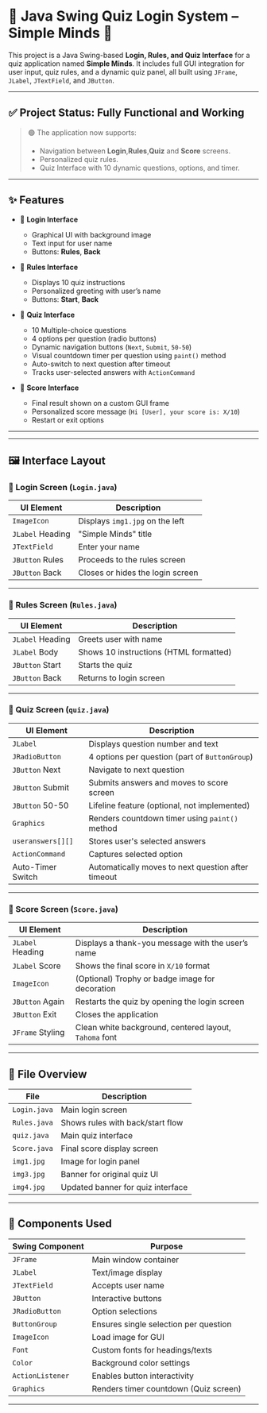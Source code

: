 # 🧾 Java Swing Quiz Login System – Simple Minds 🧠

This project is a Java Swing-based **Login, Rules, and Quiz Interface** for a quiz application named **Simple Minds**. It includes full GUI integration for user input, quiz rules, and a dynamic quiz panel, all built using `JFrame`, `JLabel`, `JTextField`, and `JButton`.

---

## ✅ Project Status: Fully Functional and Working

> 🟢 The application now supports:
> - Navigation between **Login**,**Rules**,**Quiz** and **Score** screens.
> - Personalized quiz rules.
> - Quiz Interface with 10 dynamic questions, options, and timer.

---

## ✨ Features

- 🔐 **Login Interface**
  - Graphical UI with background image
  - Text input for user name
  - Buttons: **Rules**, **Back**

- 📜 **Rules Interface**
  - Displays 10 quiz instructions
  - Personalized greeting with user’s name
  - Buttons: **Start**, **Back**

- 🧠 **Quiz Interface**
  - 10 Multiple-choice questions
  - 4 options per question (radio buttons)
  - Dynamic navigation buttons (`Next`, `Submit`, `50-50`)
  - Visual countdown timer per question using `paint()` method
  - Auto-switch to next question after timeout
  - Tracks user-selected answers with `ActionCommand`

- 🏁 **Score Interface**
  - Final result shown on a custom GUI frame
  - Personalized score message (`Hi [User], your score is: X/10`)
  - Restart or exit options

---

---

## 🖼️ Interface Layout

### 🔐 Login Screen (`Login.java`)
| UI Element         | Description                               |
|--------------------|-------------------------------------------|
| `ImageIcon`        | Displays `img1.jpg` on the left           |
| `JLabel` Heading   | "Simple Minds" title                      |
| `JTextField`       | Enter your name                           |
| `JButton` Rules    | Proceeds to the rules screen              |
| `JButton` Back     | Closes or hides the login screen          |

---

### 📘 Rules Screen (`Rules.java`)
| UI Element         | Description                               |
|--------------------|-------------------------------------------|
| `JLabel` Heading   | Greets user with name                     |
| `JLabel` Body      | Shows 10 instructions (HTML formatted)    |
| `JButton` Start    | Starts the quiz                           |
| `JButton` Back     | Returns to login screen                   |

---

### 🧠 Quiz Screen (`quiz.java`)
| UI Element           | Description                                                |
|----------------------|------------------------------------------------------------|
| `JLabel`             | Displays question number and text                          |
| `JRadioButton`       | 4 options per question (part of `ButtonGroup`)             |
| `JButton` Next       | Navigate to next question                                  |
| `JButton` Submit     | Submits answers and moves to score screen                  |
| `JButton` 50-50      | Lifeline feature (optional, not implemented)               |
| `Graphics`           | Renders countdown timer using `paint()` method             |
| `useranswers[][]`    | Stores user's selected answers                             |
| `ActionCommand`      | Captures selected option                                   |
| Auto-Timer Switch    | Automatically moves to next question after timeout         |

---

### 🏁 Score Screen (`Score.java`)
| UI Element         | Description                                                  |
|--------------------|--------------------------------------------------------------|
| `JLabel` Heading   | Displays a thank-you message with the user’s name           |
| `JLabel` Score     | Shows the final score in `X/10` format                      |
| `ImageIcon`        | (Optional) Trophy or badge image for decoration             |
| `JButton` Again    | Restarts the quiz by opening the login screen               |
| `JButton` Exit     | Closes the application                                       |
| `JFrame` Styling   | Clean white background, centered layout, `Tahoma` font      |

---


## 📂 File Overview

| File         | Description                        |
|--------------|------------------------------------|
| `Login.java` | Main login screen                  |
| `Rules.java` | Shows rules with back/start flow   |
| `quiz.java`  | Main quiz interface                |
| `Score.java` | Final score display screen         |
| `img1.jpg`   | Image for login panel              |
| `img3.jpg`   | Banner for original quiz UI        |
| `img4.jpg`   | Updated banner for quiz interface  |

---

## 🧱 Components Used

| Swing Component   | Purpose                                  |
|-------------------|------------------------------------------|
| `JFrame`          | Main window container                    |
| `JLabel`          | Text/image display                       |
| `JTextField`      | Accepts user name                        |
| `JButton`         | Interactive buttons                      |
| `JRadioButton`    | Option selections                        |
| `ButtonGroup`     | Ensures single selection per question    |
| `ImageIcon`       | Load image for GUI                       |
| `Font`            | Custom fonts for headings/texts          |
| `Color`           | Background color settings                |
| `ActionListener`  | Enables button interactivity             |
| `Graphics`        | Renders timer countdown (Quiz screen)    |

---

